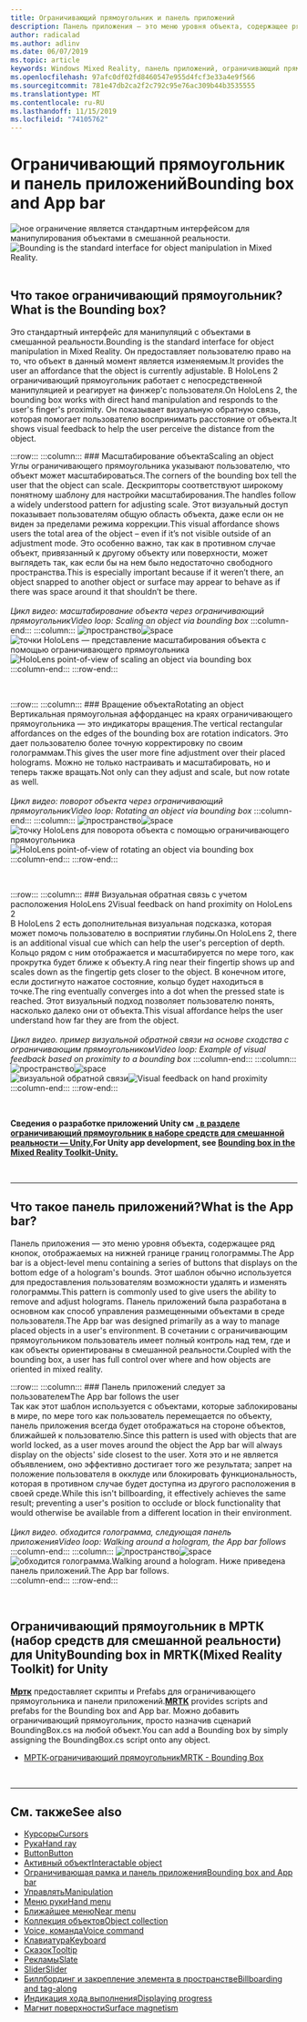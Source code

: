 ```yaml
---
title: Ограничивающий прямоугольник и панель приложений
description: Панель приложения — это меню уровня объекта, содержащее ряд кнопок, отображаемых на нижней границе границ голограммы.
author: radicalad
ms.author: adlinv
ms.date: 06/07/2019
ms.topic: article
keywords: Windows Mixed Reality, панель приложений, ограничивающий прямоугольник
ms.openlocfilehash: 97afc0df02fd8460547e955d4fcf3e33a4e9f566
ms.sourcegitcommit: 781e47db2ca2f2c792c95e76ac309b44b3535555
ms.translationtype: MT
ms.contentlocale: ru-RU
ms.lasthandoff: 11/15/2019
ms.locfileid: "74105762"
---
```

# <a name="bounding-box-and-app-bar"></a><span data-ttu-id="7572e-104">Ограничивающий прямоугольник и панель приложений</span><span class="sxs-lookup"><span data-stu-id="7572e-104">Bounding box and App bar</span></span>
<span data-ttu-id="7572e-105">![ное ограничение является стандартным интерфейсом для манипулирования объектами в смешанной реальности.](images/640px-boundingbox-hero.jpg)</span><span class="sxs-lookup"><span data-stu-id="7572e-105">![Bounding is the standard interface for object manipulation in Mixed Reality.](images/640px-boundingbox-hero.jpg)</span></span><br>
<br>

## <a name="what-is-the-bounding-box"></a><span data-ttu-id="7572e-106">Что такое ограничивающий прямоугольник?</span><span class="sxs-lookup"><span data-stu-id="7572e-106">What is the Bounding box?</span></span>

<span data-ttu-id="7572e-107">Это стандартный интерфейс для манипуляций с объектами в смешанной реальности.</span><span class="sxs-lookup"><span data-stu-id="7572e-107">Bounding is the standard interface for object manipulation in Mixed Reality.</span></span> <span data-ttu-id="7572e-108">Он предоставляет пользователю право на то, что объект в данный момент является изменяемым.</span><span class="sxs-lookup"><span data-stu-id="7572e-108">It provides the user an affordance that the object is currently adjustable.</span></span> <span data-ttu-id="7572e-109">В HoloLens 2 ограничивающий прямоугольник работает с непосредственной манипуляцией и реагирует на финжер'с пользователя.</span><span class="sxs-lookup"><span data-stu-id="7572e-109">On HoloLens 2, the bounding box works with direct hand manipulation and responds to the user's finger's proximity.</span></span> <span data-ttu-id="7572e-110">Он показывает визуальную обратную связь, которая помогает пользователю воспринимать расстояние от объекта.</span><span class="sxs-lookup"><span data-stu-id="7572e-110">It shows visual feedback to help the user perceive the distance from the object.</span></span>

:::row:::
    :::column:::
        ### <a name="scaling-an-objectbr"></a><span data-ttu-id="7572e-111">Масштабирование объекта</span><span class="sxs-lookup"><span data-stu-id="7572e-111">Scaling an object</span></span><br>
        <span data-ttu-id="7572e-112">Углы ограничивающего прямоугольника указывают пользователю, что объект может масштабироваться.</span><span class="sxs-lookup"><span data-stu-id="7572e-112">The corners of the bounding box tell the user that the object can scale.</span></span> <span data-ttu-id="7572e-113">Дескрипторы соответствуют широкому понятному шаблону для настройки масштабирования.</span><span class="sxs-lookup"><span data-stu-id="7572e-113">The handles follow a widely understood pattern for adjusting scale.</span></span> <span data-ttu-id="7572e-114">Этот визуальный доступ показывает пользователям общую область объекта, даже если он не виден за пределами режима коррекции.</span><span class="sxs-lookup"><span data-stu-id="7572e-114">This visual affordance shows users the total area of the object – even if it’s not visible outside of an adjustment mode.</span></span> <span data-ttu-id="7572e-115">Это особенно важно, так как в противном случае объект, привязанный к другому объекту или поверхности, может выглядеть так, как если бы на нем было недостаточно свободного пространства.</span><span class="sxs-lookup"><span data-stu-id="7572e-115">This is especially important because if it weren’t there, an object snapped to another object or surface may appear to behave as if there was space around it that shouldn’t be there.</span></span><br>
        <br>
        <span data-ttu-id="7572e-116">*Цикл видео: масштабирование объекта через ограничивающий прямоугольник*</span><span class="sxs-lookup"><span data-stu-id="7572e-116">*Video loop: Scaling an object via bounding box*</span></span>
    :::column-end:::
        :::column:::
        <span data-ttu-id="7572e-117">![пространство](images/spacer-20x582.png)</span><span class="sxs-lookup"><span data-stu-id="7572e-117">![space](images/spacer-20x582.png)</span></span><br>
       <span data-ttu-id="7572e-118">![точки HoloLens — представление масштабирования объекта с помощью ограничивающего прямоугольника](images/HoloLens2_BoundingBox.gif)</span><span class="sxs-lookup"><span data-stu-id="7572e-118">![HoloLens point-of-view of scaling an object via bounding box](images/HoloLens2_BoundingBox.gif)</span></span><br>
    :::column-end:::
:::row-end:::

<br>

:::row:::
    :::column:::
        ### <a name="rotating-an-objectbr"></a><span data-ttu-id="7572e-119">Вращение объекта</span><span class="sxs-lookup"><span data-stu-id="7572e-119">Rotating an object</span></span><br>
        <span data-ttu-id="7572e-120">Вертикальная прямоугольная аффорданцес на краях ограничивающего прямоугольника — это индикаторы вращения.</span><span class="sxs-lookup"><span data-stu-id="7572e-120">The vertical rectangular affordances on the edges of the bounding box are rotation indicators.</span></span> <span data-ttu-id="7572e-121">Это дает пользователю более точную корректировку по своим голограммам.</span><span class="sxs-lookup"><span data-stu-id="7572e-121">This gives the user more fine adjustment over their placed holograms.</span></span> <span data-ttu-id="7572e-122">Можно не только настраивать и масштабировать, но и теперь также вращать.</span><span class="sxs-lookup"><span data-stu-id="7572e-122">Not only can they adjust and scale, but now rotate as well.</span></span><br>
        <br>
        <span data-ttu-id="7572e-123">*Цикл видео: поворот объекта через ограничивающий прямоугольник*</span><span class="sxs-lookup"><span data-stu-id="7572e-123">*Video loop: Rotating an object via bounding box*</span></span>
    :::column-end:::
        :::column:::
        <span data-ttu-id="7572e-124">![пространство](images/spacer-20x582.png)</span><span class="sxs-lookup"><span data-stu-id="7572e-124">![space](images/spacer-20x582.png)</span></span><br>
       <span data-ttu-id="7572e-125">![точку HoloLens для поворота объекта с помощью ограничивающего прямоугольника](images/HoloLens2_BoundingBox_Rotate.gif)</span><span class="sxs-lookup"><span data-stu-id="7572e-125">![HoloLens point-of-view of rotating an object via bounding box](images/HoloLens2_BoundingBox_Rotate.gif)</span></span><br>
    :::column-end:::
:::row-end:::

<br>

:::row:::
    :::column:::
        ### <a name="visual-feedback-on-hand-proximity-on-hololens-2br"></a><span data-ttu-id="7572e-126">Визуальная обратная связь с учетом расположения HoloLens 2</span><span class="sxs-lookup"><span data-stu-id="7572e-126">Visual feedback on hand proximity on HoloLens 2</span></span><br>
        <span data-ttu-id="7572e-127">В HoloLens 2 есть дополнительная визуальная подсказка, которая может помочь пользователю в восприятии глубины.</span><span class="sxs-lookup"><span data-stu-id="7572e-127">On HoloLens 2, there is an additional visual cue which can help the user's perception of depth.</span></span> <span data-ttu-id="7572e-128">Кольцо рядом с ним отображается и масштабируется по мере того, как прокрутка будет ближе к объекту.</span><span class="sxs-lookup"><span data-stu-id="7572e-128">A ring near their fingertip shows up and scales down as the fingertip gets closer to the object.</span></span> <span data-ttu-id="7572e-129">В конечном итоге, если достигнуто нажатое состояние, кольцо будет находиться в точке.</span><span class="sxs-lookup"><span data-stu-id="7572e-129">The ring eventually converges into a dot when the pressed state is reached.</span></span> <span data-ttu-id="7572e-130">Этот визуальный подход позволяет пользователю понять, насколько далеко они от объекта.</span><span class="sxs-lookup"><span data-stu-id="7572e-130">This visual affordance helps the user understand how far they are from the object.</span></span><br>
        <br>
        <span data-ttu-id="7572e-131">*Цикл видео. пример визуальной обратной связи на основе сходства с ограничивающим прямоугольником*</span><span class="sxs-lookup"><span data-stu-id="7572e-131">*Video loop: Example of visual feedback based on proximity to a bounding box*</span></span>
    :::column-end:::
        :::column:::
        <span data-ttu-id="7572e-132">![пространство](images/spacer-20x582.png)</span><span class="sxs-lookup"><span data-stu-id="7572e-132">![space](images/spacer-20x582.png)</span></span><br>
       <span data-ttu-id="7572e-133">![визуальной обратной связи](images/HoloLens2_Proximity.gif)</span><span class="sxs-lookup"><span data-stu-id="7572e-133">![Visual feedback on hand proximity](images/HoloLens2_Proximity.gif)</span></span><br>
    :::column-end:::
:::row-end:::

<br>

<span data-ttu-id="7572e-134">**Сведения о разработке приложений Unity см [. в разделе ограничивающий прямоугольник в наборе средств для смешанной реальности — Unity.](https://microsoft.github.io/MixedRealityToolkit-Unity/Documentation/README_BoundingBox.html)**</span><span class="sxs-lookup"><span data-stu-id="7572e-134">**For Unity app development, see [Bounding box in the Mixed Reality Toolkit-Unity.](https://microsoft.github.io/MixedRealityToolkit-Unity/Documentation/README_BoundingBox.html)**</span></span>

<br>

---

## <a name="what-is-the-app-bar"></a><span data-ttu-id="7572e-135">Что такое панель приложений?</span><span class="sxs-lookup"><span data-stu-id="7572e-135">What is the App bar?</span></span>

<span data-ttu-id="7572e-136">Панель приложения — это меню уровня объекта, содержащее ряд кнопок, отображаемых на нижней границе границ голограммы.</span><span class="sxs-lookup"><span data-stu-id="7572e-136">The App bar is a object-level menu containing a series of buttons that displays on the bottom edge of a hologram's bounds.</span></span> <span data-ttu-id="7572e-137">Этот шаблон обычно используется для предоставления пользователям возможности удалять и изменять голограммы.</span><span class="sxs-lookup"><span data-stu-id="7572e-137">This pattern is commonly used to give users the ability to remove and adjust holograms.</span></span> <span data-ttu-id="7572e-138">Панель приложений была разработана в основном как способ управления размещенными объектами в среде пользователя.</span><span class="sxs-lookup"><span data-stu-id="7572e-138">The App bar was designed primarily as a way to manage placed objects in a user's environment.</span></span> <span data-ttu-id="7572e-139">В сочетании с ограничивающим прямоугольником пользователь имеет полный контроль над тем, где и как объекты ориентированы в смешанной реальности.</span><span class="sxs-lookup"><span data-stu-id="7572e-139">Coupled with the bounding box, a user has full control over where and how objects are oriented in mixed reality.</span></span>

:::row:::
    :::column:::
        ### <a name="the-app-bar-follows-the-userbr"></a><span data-ttu-id="7572e-140">Панель приложений следует за пользователем</span><span class="sxs-lookup"><span data-stu-id="7572e-140">The App bar follows the user</span></span><br>
        <span data-ttu-id="7572e-141">Так как этот шаблон используется с объектами, которые заблокированы в мире, по мере того как пользователь перемещается по объекту, панель приложения всегда будет отображаться на стороне объектов, ближайшей к пользователю.</span><span class="sxs-lookup"><span data-stu-id="7572e-141">Since this pattern is used with objects that are world locked, as a user moves around the object the App bar will always display on the objects' side closest to the user.</span></span> <span data-ttu-id="7572e-142">Хотя это и не является объявлением, оно эффективно достигает того же результата; запрет на положение пользователя в окклуде или блокировать функциональность, которая в противном случае будет доступна из другого расположения в своей среде.</span><span class="sxs-lookup"><span data-stu-id="7572e-142">While this isn't billboarding, it effectively achieves the same result; preventing a user's position to occlude or block functionality that would otherwise be available from a different location in their environment.</span></span> <br>
        <br>
        <span data-ttu-id="7572e-143">*Цикл видео. обходится голограмма, следующая панель приложения*</span><span class="sxs-lookup"><span data-stu-id="7572e-143">*Video loop: Walking around a hologram, the App bar follows*</span></span>
    :::column-end:::
        :::column:::
        <span data-ttu-id="7572e-144">![пространство](images/spacer-20x582.png)</span><span class="sxs-lookup"><span data-stu-id="7572e-144">![space](images/spacer-20x582.png)</span></span><br>
       <span data-ttu-id="7572e-145">![обходится голограмма.</span><span class="sxs-lookup"><span data-stu-id="7572e-145">![Walking around a hologram.</span></span> <span data-ttu-id="7572e-146">Ниже приведена панель приложений.](images/HoloLens2_AppBarFollowing.gif)</span><span class="sxs-lookup"><span data-stu-id="7572e-146">The App bar follows.](images/HoloLens2_AppBarFollowing.gif)</span></span><br>
    :::column-end:::
:::row-end:::

<br>


## <a name="bounding-box-in-mrtkmixed-reality-toolkit-for-unity"></a><span data-ttu-id="7572e-147">Ограничивающий прямоугольник в МРТК (набор средств для смешанной реальности) для Unity</span><span class="sxs-lookup"><span data-stu-id="7572e-147">Bounding box in MRTK(Mixed Reality Toolkit) for Unity</span></span>
<span data-ttu-id="7572e-148">**[Мртк](https://github.com/Microsoft/MixedRealityToolkit-Unity)** предоставляет скрипты и Prefabs для ограничивающего прямоугольника и панели приложений.</span><span class="sxs-lookup"><span data-stu-id="7572e-148">**[MRTK](https://github.com/Microsoft/MixedRealityToolkit-Unity)** provides scripts and prefabs for the Bounding box and App bar.</span></span> <span data-ttu-id="7572e-149">Можно добавить ограничивающий прямоугольник, просто назначив сценарий BoundingBox.cs на любой объект.</span><span class="sxs-lookup"><span data-stu-id="7572e-149">You can add a Bounding box by simply assigning the BoundingBox.cs script onto any object.</span></span>

* [<span data-ttu-id="7572e-150">МРТК-ограничивающий прямоугольник</span><span class="sxs-lookup"><span data-stu-id="7572e-150">MRTK - Bounding Box</span></span>](https://microsoft.github.io/MixedRealityToolkit-Unity/Documentation/README_BoundingBox.html)


<br>

---


## <a name="see-also"></a><span data-ttu-id="7572e-151">См. также</span><span class="sxs-lookup"><span data-stu-id="7572e-151">See also</span></span>

* [<span data-ttu-id="7572e-152">Курсоры</span><span class="sxs-lookup"><span data-stu-id="7572e-152">Cursors</span></span>](cursors.md)
* [<span data-ttu-id="7572e-153">Рука</span><span class="sxs-lookup"><span data-stu-id="7572e-153">Hand ray</span></span>](point-and-commit.md)
* [<span data-ttu-id="7572e-154">Button</span><span class="sxs-lookup"><span data-stu-id="7572e-154">Button</span></span>](button.md)
* [<span data-ttu-id="7572e-155">Активный объект</span><span class="sxs-lookup"><span data-stu-id="7572e-155">Interactable object</span></span>](interactable-object.md)
* [<span data-ttu-id="7572e-156">Ограничивающая рамка и панель приложения</span><span class="sxs-lookup"><span data-stu-id="7572e-156">Bounding box and App bar</span></span>](app-bar-and-bounding-box.md)
* [<span data-ttu-id="7572e-157">Управлять</span><span class="sxs-lookup"><span data-stu-id="7572e-157">Manipulation</span></span>](direct-manipulation.md)
* [<span data-ttu-id="7572e-158">Меню руки</span><span class="sxs-lookup"><span data-stu-id="7572e-158">Hand menu</span></span>](hand-menu.md)
* [<span data-ttu-id="7572e-159">Ближайшее меню</span><span class="sxs-lookup"><span data-stu-id="7572e-159">Near menu</span></span>](near-menu.md)
* [<span data-ttu-id="7572e-160">Коллекция объектов</span><span class="sxs-lookup"><span data-stu-id="7572e-160">Object collection</span></span>](object-collection.md)
* [<span data-ttu-id="7572e-161">Voice, команда</span><span class="sxs-lookup"><span data-stu-id="7572e-161">Voice command</span></span>](voice-input.md)
* [<span data-ttu-id="7572e-162">Клавиатура</span><span class="sxs-lookup"><span data-stu-id="7572e-162">Keyboard</span></span>](keyboard.md)
* [<span data-ttu-id="7572e-163">Сказок</span><span class="sxs-lookup"><span data-stu-id="7572e-163">Tooltip</span></span>](tooltip.md)
* [<span data-ttu-id="7572e-164">Рекламы</span><span class="sxs-lookup"><span data-stu-id="7572e-164">Slate</span></span>](slate.md)
* [<span data-ttu-id="7572e-165">Slider</span><span class="sxs-lookup"><span data-stu-id="7572e-165">Slider</span></span>](slider.md)
* [<span data-ttu-id="7572e-166">Биллбординг и закрепление элемента в пространстве</span><span class="sxs-lookup"><span data-stu-id="7572e-166">Billboarding and tag-along</span></span>](billboarding-and-tag-along.md)
* [<span data-ttu-id="7572e-167">Индикация хода выполнения</span><span class="sxs-lookup"><span data-stu-id="7572e-167">Displaying progress</span></span>](progress.md)
* [<span data-ttu-id="7572e-168">Магнит поверхности</span><span class="sxs-lookup"><span data-stu-id="7572e-168">Surface magnetism</span></span>](surface-magnetism.md)